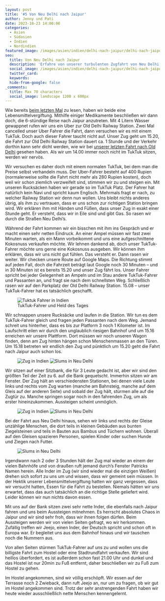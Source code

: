 ```yaml
---
layout: post
title: '#5 Von Neu Delhi nach Jaipur'
author: Jenny und Pati
date: 2023-10-23 14:00:00
categories:
  - Asien
  - Südasien
  - Indien
  - Nordindien
featured_image: /images/asien/indien/delhi-nach-jaipur/delhi-nach-jaipur-featured.jpg
seo:
  title: Von Neu Delhi nach Jaipur
  description: 'Erfahre von unserer turbulenten Zugfahrt von Neu Delhi nach Jaipur, mit Hindernissen, freundlichen Begegnungen und einer unerwarteten Lieferung.'
  social_image: /images/asien/indien/delhi-nach-jaipur/delhi-nach-jaipur-featured.jpg
  twitter_card:
  keywords:
  hide-from-google: false
_comments:
  title: Max 70 characters
  social_image: landscape 1200 x 600px
---
```

Wie bereits [beim letzten Mal](2023-10-22-neu-delhi) zu lesen, haben wir beide eine Lebensmittelvergiftung. Mithilfe einiger Medikamente beschließen wir dann doch, die 6-stündige Reise nach Jaipur anzutreten. Mit 4 Litern Wasser gewappnet rufen wir uns ein Uber zur Old Delhi Railway Station. Zwei Mal cancelled unser Uber Fahrer die Fahrt, dann versuchen wir es mit einem TukTuk. Doch auch dieser Fahrer taucht nicht auf. Unser Zug geht um 15.20, die Fahrt zur Old Delhi Railway Station dauert ca. 1 Stunde und der Verkehr dorthin kann sehr dicht werden, wie wir bei [unserer letzten Fahrt nach Old Delhi](2023-10-22-neu-delhi) gesehen haben. Als wir um 14.00 immer noch nicht im TukTuk sitzen, werden wir nervös.

Wir versuchen es daher doch mit einem normalen TukTuk, bei dem man die Preise selbst verhandeln muss. Der Uber-Fahrer besteht auf 400 Rupien (normalerweise sollte die Fahrt nicht mehr als 280 Rupien kosten), doch weil wir schon ziemlich verzweifelt sind, stimmen wir zu und steigen ein. Mit unseren Rucksäcken haben wir gerade so im TukTuk Platz. Der Fahrer hat natürlich kein Navi und spricht kaum Englisch. Mehrmals fragt er nach, zu welcher Railway Station wir denn nun wollen. Uns bleibt nichts anderes übrig, als ihm zu vertrauen, dass er uns schon zur richtigen Station bringen wird. Wir erklären ihm mit Händen und Füßen, dass unser Zug in exakt einer Stunde geht. Er versteht, dass wir in Eile sind und gibt Gas. So rasen wir durch die Straßen Neu Delhi’s.

Während der Fahrt kommen wir ein bisschen mit ihm ins Gespräch und er macht einen sehr netten Eindruck. An einer Ampel müssen wir fast zwei Minuten warten, als ein Mann vorbeikommt und uns eine aufgeschnittene Kokosnuss verkaufen möchte. Wir lehnen dankend ab, doch unser TukTuk-Fahrer möchte uns gerne eine Kokosnuss ausgeben. Wir können ihm erklären, dass wir uns nicht gut fühlen. Das versteht er. Dann rasen wir weiter. Wir checken unsere Route auf Google Maps. Die Richtung stimmt auf jeden Fall, doch die Fahrzeit beträgt laut Google noch 30 Minuten – und in 30 Minuten ist es bereits 15.20 und unser Zug fährt los. Unser Fahrer spricht bei jeder Gelegenheit an Ampeln und im Stau andere TukTuk-Fahrer und Passanten an, und fragt sie nach dem schnellsten Weg. Schließlich rasen wir auf den Parkplatz der Old Delhi Railway Station. 15.08 – unser TukTuk-Fahrer hat es tatsächlich geschafft.

<figure class="img1">
 	<img src="/images/asien/indien/delhi-nach-jaipur/delhi-nach-jaipur-1.jpg" alt="Tuktuk Fahrer in Indien">
  <figcaption> TukTuk-Fahrer und Held des Tages</figcaption>
</figure>

Wir schnappen unsere Rucksäcke und laufen in die Station. Wir tun es dem TukTuk-Fahrer gleich und fragen jeden Passanten nach dem Weg. Jemand schreit uns hinterher, dass es bis zur Platform 3 noch 1 Kilometer ist. Im Laufschritt eilen wir durch den unglaublich riesigen Bahnhof und um 15.16 erreichen wir unsere Plattform. Dort müssen wir noch unseren Wagon finden, denn am Zug hinten hängen schon Menschenmassen an den Türen. Um 15.18 betreten wir endlich den Zug und pünktlich um 15.20 geht die Fahrt nach Jaipur auch schon los.

<figure class="img2">
 	<img src="/images/asien/indien/delhi-nach-jaipur/delhi-nach-jaipur-6.jpg" alt="Zug in Indien">
  <img src="/images/asien/indien/delhi-nach-jaipur/delhi-nach-jaipur-3.jpg" alt="Slums in Neu Delhi">
</figure>

Wir sitzen auf einer Sitzbank, die für 3 Leute gedacht ist, aber wir sind den größten Teil der Zeit zu 6. auf die Bank gequetscht. Immerhin sitzen wir am Fenster. Der Zug hält an verschiedensten Stationen, bei denen viele Leute links und rechts vom Zug warten (manche am Bahnsteig, manche auf dem Gleis auf der anderen Seite) und sobald der Zug hält, stürmen alle auf die Zugtür zu. Manche springen sogar noch in den fahrenden Zug, um als erster hineinzukommen. Aussteigen scheint unmöglich.

<figure class="img2">
 	<img src="/images/asien/indien/delhi-nach-jaipur/delhi-nach-jaipur-5.jpg" alt="Zug in Indien">
  <img src="/images/asien/indien/delhi-nach-jaipur/delhi-nach-jaipur-2.jpg" alt="Slums in Neu Delhi">
</figure>

Bei der Fahrt aus Neu Delhi hinaus, sehen wir links und rechts der Gleise unzählige Menschen, die dort teils in kleinen Gebäuden aus bunten Ziegelsteinen und teils in Bauten aus Bambus und Tüchern wohnen. Überall auf den Gleisen spazieren Personen, spielen Kinder oder suchen Hunde und Ziegen nach Futter.

<figure class="img1">
 	<img src="/images/asien/indien/delhi-nach-jaipur/delhi-nach-jaipur-4.jpg" alt="Slums in Neu Delhi">
</figure>

Irgendwann nach 2 oder 3 Stunden hält der Zug mal wieder an einem der vielen Bahnhöfe und von draußen ruft jemand durch’s Fenster Patricks Namen herein. Alle Inder im Zug (wir sind wieder mal die einzigen Weißen) drehen sich sofort zu uns um und wissen, dass wir gemeint sein müssen. In der Hektik unserer Lebensmittelvergiftung hatten wir ganz vergessen, dass wir versucht hatten, Essen für die Fahrt zu bestellen. Niemals hätten wir uns erwartet, dass das auch tatsächlich an die richtige Stelle geliefert wird. Leider können wir nun nichts davon essen.

Mit uns auf der Bank sitzen zwei sehr nette Inder, die ebenfalls nach Jaipur fahren und uns beim Aussteigen mitnehmen. Es herrscht absolutes Chaos in Jaipur und wir sind sehr froh, dass wir ihnen folgen dürfen. Beim Aussteigen werden wir von vielen Seiten gefragt, wo wir herkommen. Zufällig treffen wir Jeejo, einen Inder, der Deutsch spricht und schon oft in Europa war. Er begleitet uns aus dem Bahnhof hinaus und wir tauschen noch die Nummern aus.

Von allen Seiten stürmen TukTuk-Fahrer auf uns zu und wollen uns die billigste Fahrt zum Hostel oder eine Stadtrundfahrt verkaufen. Wir sind heillos überfordert, es ist außerdem schon fast 21.00 Uhr und dunkel und das Hostel ist nur 20min zu Fuß entfernt, daher beschließen wir zu Fuß zum Hostel zu gehen.

Im Hostel angekommen, sind wir völlig erschöpft. Wir essen auf der Terrasse noch 2 Zwieback, dann ruft Jeejo an, nur um zu fragen, ob wir gut im Hostel angekommen sind. Trotz der sehr anstrengenden Fahrt haben wir heute wieder ausschließlich nette Menschen kennengelernt.
